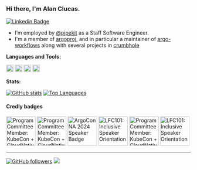 ### Hi there, I'm Alan Clucas.

[![Linkedin Badge](https://img.shields.io/badge/alanclucas-0077b5?style=flat-square&logo=Linkedin&logoColor=white&labelColor=0077b5&link=https://www.linkedin.com/in/alanclucas/)](https://www.linkedin.com/in/alanclucas/)

- I’m employed by [@pipekit](https://pipekit.io) as a Staff Software Engineer.
- I'm a member of [argoproj](https://argoproj.github.io/), and in particular a maintainer of [argo-workflows](https://github.com/argoproj/argo-workflows) along with several projects in [crumbhole](https://github.com/crumbhole)

**Languages and Tools:**  

<code><img height="20" src="https://cdn.simpleicons.org/argo"></code>
<code><img height="20" src="https://user-images.githubusercontent.com/4662360/116804096-7842a680-ab1c-11eb-9831-001929b5434c.png"></code>
<code><img height="20" src="https://cdn.simpleicons.org/kubernetes"></code>
<code><img height="20" src="https://user-images.githubusercontent.com/4662360/116804184-146cad80-ab1d-11eb-8f06-8d57d62b5d35.png"></code>

**Stats:**

[![GitHub stats](https://github-readme-stats.vercel.app/api?username=Joibel&show_icons=true&theme=vue-dark)](https://github.com/Joibel)
[![Top Languages](https://github-readme-stats.vercel.app/api/top-langs/?username=Joibel&layout=compact&theme=vue-dark)](https://github.com/anuraghazra/github-readme-stats) 

#### Credly badges

<!--START_SECTION:badges-->
<a href="https://www.credly.com/badges/88c051f3-818d-4ecc-8dc6-ba542d3cdddc" title="Program Committee Member: KubeCon + CloudNativeCon North America 2025"><img src="https://images.credly.com/size/80x80/images/d270e5c8-a35f-4956-90a1-03af246186f6/blob" alt="Program Committee Member: KubeCon + CloudNativeCon North America 2025" width="80" height="80"></a>
<a href="https://www.credly.com/badges/413a8fd5-678e-483d-b35a-7cc65a7d6664" title="Program Committee Member: KubeCon + CloudNativeCon Europe 2025"><img src="https://images.credly.com/size/80x80/images/5be4c74d-322f-476b-9fc9-72fda9c31ff2/blob" alt="Program Committee Member: KubeCon + CloudNativeCon Europe 2025" width="80" height="80"></a>
<a href="https://www.credly.com/badges/c15efbf2-d0db-444e-ab97-04358d5da4d3" title="ArgoCon NA 2024 Speaker Badge"><img src="https://images.credly.com/size/80x80/images/d6e43cba-214b-4b68-801e-6f17304aa5bf/blob" alt="ArgoCon NA 2024 Speaker Badge" width="80" height="80"></a>
<a href="https://www.credly.com/badges/bb9c69a0-4de4-4e07-b6bc-ff133ddb967a" title="LFC101: Inclusive Speaker Orientation"><img src="https://images.credly.com/size/80x80/images/16fbd343-192a-49ee-b9b9-de7bd1d4bf17/blob" alt="LFC101: Inclusive Speaker Orientation" width="80" height="80"></a>
<a href="https://www.credly.com/badges/253cce68-2fbf-4337-8597-dc37bfd4efe6" title="Program Committee Member: KubeCon + CloudNativeCon North America 2024"><img src="https://images.credly.com/size/80x80/images/89b29541-a770-424a-ae98-5aee7eb0cb5c/image.png" alt="Program Committee Member: KubeCon + CloudNativeCon North America 2024" width="80" height="80"></a>
<a href="https://www.credly.com/badges/4661efe5-ee2e-4099-9f84-143f8b3dc8f3" title="LFC101: Inclusive Speaker Orientation"><img src="https://images.credly.com/size/80x80/images/16fbd343-192a-49ee-b9b9-de7bd1d4bf17/blob" alt="LFC101: Inclusive Speaker Orientation" width="80" height="80"></a>
<!--END_SECTION:badges-->

----------------
[![GitHub followers](https://img.shields.io/github/followers/Joibel?label=Follow&maxAge=3600&style=flat-square&logo=Github&labelColor=000000&color=000000)](https://github.com/Joibel?tab=followers)
![](https://komarev.com/ghpvc/?username=Joibel&style=flat-square&color=595959)

